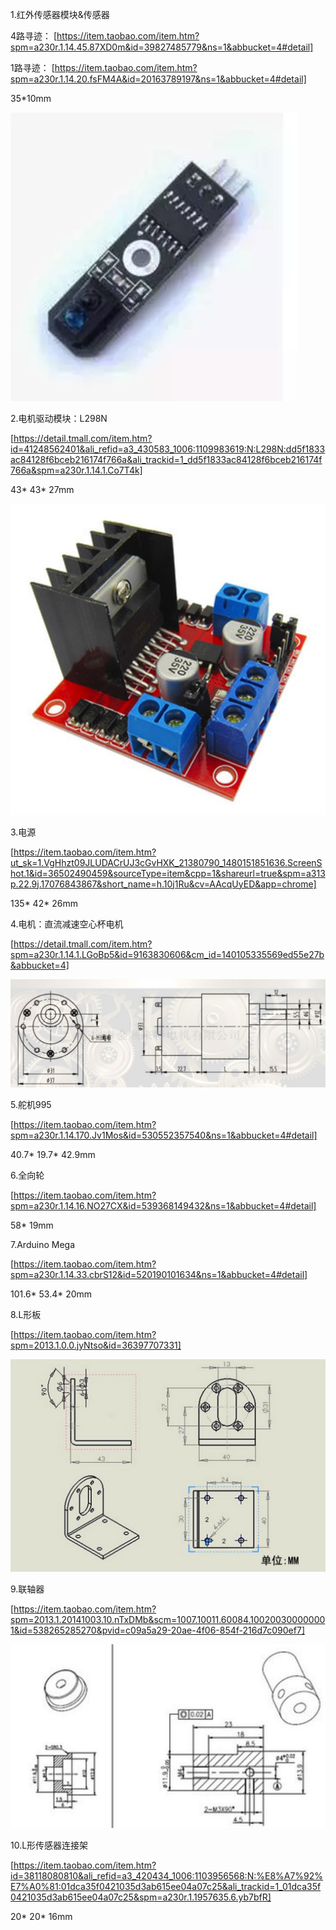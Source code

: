 1.红外传感器模块&传感器

4路寻迹：
[https://item.taobao.com/item.htm?spm=a230r.1.14.45.87XD0m&id=39827485779&ns=1&abbucket=4#detail]

1路寻迹：
[https://item.taobao.com/item.htm?spm=a230r.1.14.20.fsFM4A&id=20163789197&ns=1&abbucket=4#detail]

35*10mm

![](一路循迹.jpg)

2.电机驱动模块：L298N

[https://detail.tmall.com/item.htm?id=41248562401&ali_refid=a3_430583_1006:1109983619:N:L298N:dd5f1833ac84128f6bceb216174f766a&ali_trackid=1_dd5f1833ac84128f6bceb216174f766a&spm=a230r.1.14.1.Co7T4k]

43* 43* 27mm

![](l298n.jpg)

3.电源

[https://item.taobao.com/item.htm?ut_sk=1.VgHhzt09JLUDACrUJ3cGvHXK_21380790_1480151851636.ScreenShot.1&id=36502490459&sourceType=item&cpp=1&shareurl=true&spm=a313p.22.9j.17076843867&short_name=h.10j1Ru&cv=AAcqUyED&app=chrome]

135* 42* 26mm

4.电机：直流减速空心杯电机

[https://detail.tmall.com/item.htm?spm=a230r.1.14.1.LGoBp5&id=9163830606&cm_id=140105335569ed55e27b&abbucket=4]

![](空心杯电机.jpg)

5.舵机995

[https://item.taobao.com/item.htm?spm=a230r.1.14.170.Jv1Mos&id=530552357540&ns=1&abbucket=4#detail]

40.7* 19.7* 42.9mm

6.全向轮

[https://item.taobao.com/item.htm?spm=a230r.1.14.16.NO27CX&id=539368149432&ns=1&abbucket=4#detail]

58* 19mm

7.Arduino Mega

[https://item.taobao.com/item.htm?spm=a230r.1.14.33.cbrS12&id=520190101634&ns=1&abbucket=4#detail]

101.6* 53.4* 20mm

8.L形板

[https://item.taobao.com/item.htm?spm=2013.1.0.0.jyNtso&id=36397707331]

![](L形板.jpg)

9.联轴器

[https://item.taobao.com/item.htm?spm=2013.1.20141003.10.nTxDMb&scm=1007.10011.60084.100200300000001&id=538265285270&pvid=c09a5a29-20ae-4f06-854f-216d7c090ef7]

![](联轴器.jpg)

10.L形传感器连接架

[https://item.taobao.com/item.htm?id=38118080810&ali_refid=a3_420434_1006:1103956568:N:%E8%A7%92%E7%A0%81:01dca35f0421035d3ab615ee04a07c25&ali_trackid=1_01dca35f0421035d3ab615ee04a07c25&spm=a230r.1.1957635.6.yb7bfR]

20* 20* 16mm
